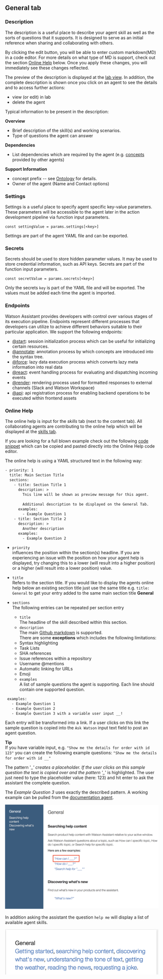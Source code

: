 ## General tab

### Description

The description is a useful place to describe your agent skill as well as the sorts of questions that it supports. It is designed to serve as an initial reference when sharing and collaborating with others.

By clicking the edit button, you will be able to enter custom markdown(MD) in a code editor. For more details on what type of MD is support, check out the section [Online Help](#online-help) below. Once you apply these changes, you will immediately see these changes reflected. 

The preview of the description is displayed at the [lab view](https://eba.ibm.com/assistant#/lab). In addition, the complete description is shown once you click on an agent to see the details and to access further actions:
 - view (or edit) in lab
 - delete the agent
 
Typical information to be present in the description:

**Overview**
 - Brief description of the skill(s) and working scenarios.
 - Type of questions the agent can answer

**Dependencies**
 - List dependencies which are required by the agent (e.g. [concepts](./../components/Ontology.md) provided by other agents)
 
**Support Information**
 - concept prefix -- see [Ontology](./../components/Ontology.md) for details.
 - Owner of the agent (Name and Contact options)

### Settings

Settings is a useful place to specify agent specific key-value parameters. These parameters will be accessible to the agent later in the action development pipeline via function input parameters.

```
const settingValue = params.settings[<key>]
```
Settings are part of the agent YAML file and can be exported.

### Secrets
Secrets should be used to store hidden parameter values. It may be used to store credential information, such as API keys. Secrets are part of the function input parameters.

```
const secretValue = params.secrets[<key>]
```
Only the secrets `key` is part of the YAML file and will be exported. The values must be added each time the agent is imported.

### Endpoints

Watson Assistant provides developers with control over various stages of its execution pipeline. Endpoints represent different processes that developers can utilize to achieve different behaviors suitable to their particular application. We support the following endpoints:

- [@start](./endpoints/Start.md): session initialization process which can be useful for initializing certain resources.
- [@annotate](./endpoints/Annotate.md): annotation process by which concepts are introduced into the syntax tree.
- [@force](./endpoints/Force.md): lazy data execution process which converts lazy meta information into real data
- [@react](./endpoints/React.md): event handling process for evaluating and dispatching incoming events
- [@render](./endpoints/Render.md): rendering process used for formatted responses to external channels (Slack and Watson Workspace)
- [@api](./../endpoints/API.md): api registration process for enabling backend operations to be executed within frontend assets

### Online Help
The online help is input for the *skills* tab (next to the content tab). All collaborating agents are contributing to the online help which will be displayed at the [skills tab](https://eba.ibm.com/assistant#/help).

If you are looking for a full blown example check out the following [code snippet](./../assets/resources/full_online_help.snippet) which can be copied and pasted directly into the Online Help code editor.  

The online help is using a YAML structured text in the following way:

```
- priority: 1
  title: Main Section Title
  sections:
    - title: Section Title 1
      description: >
        Tnis line will be shown as preview message for this agent.

        Additional description to be displayed on the General Tab.
      examples:
        - Example Question 1
    - title: Section Title 2
      description: >
        Another description
      examples:
        - Example Question 2
```

  
 * `priority`  
 influences the position within the section(s) headline. If you are experiencing an issue with the position on how your agent help is displayed, try changing this to a lower (will result into a higher position) or a higher (will result into a lower position) value.
 * `title`  
 Refers to the section title. If you would like to display the agents online help below an existing section title just use the same title e.g. `title: General` to get your entry added to the same main section title **General**
 * `sections`  
 The following entries can be repeated per section entry  
    * `title`  
    The headline of the skill described within this section.
    * `description`  
    The main [Github markdown](https://guides.github.com/features/mastering-markdown/) is supported.  
	There are some **exceptions** which includes the following
	limitations:  
	- Syntax highlighting  
	- Task Lists  
	- SHA references  
	- Issue references within a repository  
	- Username @mentions  
	- Automatic linking for URLs  
	- Emoji
	
    * `examples`  
    A list of sample questions the agent is supporting. Each line should contain one supported question.

```  
 examples:
   - Example Question 1
   - Example Question 2
   - Example Question 3 with a variable user input __!
```

Each entry will be transformed into a link. If a user clicks on this link the sample question is copied into the `Ask Watson` input text field to post an agent question.

**Tip**  
If you have variable input, e.g. `"Show me the details for order with id 123"` you can create the following example questions:
`"Show me the details for order with id __"`

The pattern '\__' creates a placeholder. If the user clicks on this sample question the text is copied over and the pattern '\__' is highlighted. The user just need to type the placeholder value (here: 123) and hit enter to ask the assistant the complete question.

The *Example Question 3* uses exactly the described pattern. 
A working example can be pulled from the [documentation agent](https://eba.ibm.com/assistant#/help/general/searching-help-content).

![Documentation Agent](./../assets/images/lab/general/documentation_agent.png "Documentation Agent")


In addition asking the assistant the question `help me` will display a list of available agent skills.

![Question 'Help Me'](./../assets/images/lab/general/help_me.png "Question 'Help Me'")

